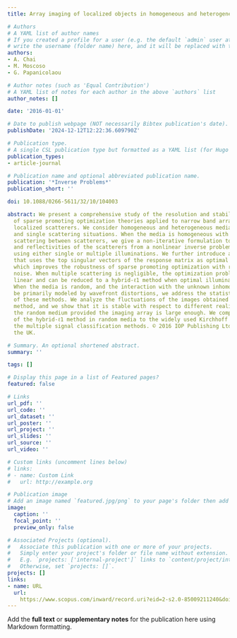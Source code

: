 ```yaml
---
title: Array imaging of localized objects in homogeneous and heterogeneous media

# Authors
# A YAML list of author names
# If you created a profile for a user (e.g. the default `admin` user at `content/authors/admin/`), 
# write the username (folder name) here, and it will be replaced with their full name and linked to their profile.
authors:
- A. Chai
- M. Moscoso
- G. Papanicolaou

# Author notes (such as 'Equal Contribution')
# A YAML list of notes for each author in the above `authors` list
author_notes: []

date: '2016-01-01'

# Date to publish webpage (NOT necessarily Bibtex publication's date).
publishDate: '2024-12-12T12:22:36.609790Z'

# Publication type.
# A single CSL publication type but formatted as a YAML list (for Hugo requirements).
publication_types:
- article-journal

# Publication name and optional abbreviated publication name.
publication: '*Inverse Problems*'
publication_short: ''

doi: 10.1088/0266-5611/32/10/104003

abstract: We present a comprehensive study of the resolution and stability properties
  of sparse promoting optimization theories applied to narrow band array imaging of
  localized scatterers. We consider homogeneous and heterogeneous media, and multiple
  and single scattering situations. When the media is homogeneous with strong multiple
  scattering between scatterers, we give a non-iterative formulation to find the locations
  and reflectivities of the scatterers from a nonlinear inverse problem in two steps,
  using either single or multiple illuminations. We further introduce an approach
  that uses the top singular vectors of the response matrix as optimal illuminations,
  which improves the robustness of sparse promoting optimization with respect to additive
  noise. When multiple scattering is negligible, the optimization problem becomes
  linear and can be reduced to a hybrid-ℓ1 method when optimal illuminations are used.
  When the media is random, and the interaction with the unknown inhomogeneities can
  be primarily modeled by wavefront distortions, we address the statistical stability
  of these methods. We analyze the fluctuations of the images obtained with the hybrid-ℓ1
  method, and we show that it is stable with respect to different realizations of
  the random medium provided the imaging array is large enough. We compare the performance
  of the hybrid-ℓ1 method in random media to the widely used Kirchhoff migration and
  the multiple signal classification methods. © 2016 IOP Publishing Ltd Printed in
  the UK.

# Summary. An optional shortened abstract.
summary: ''

tags: []

# Display this page in a list of Featured pages?
featured: false

# Links
url_pdf: ''
url_code: ''
url_dataset: ''
url_poster: ''
url_project: ''
url_slides: ''
url_source: ''
url_video: ''

# Custom links (uncomment lines below)
# links:
# - name: Custom Link
#   url: http://example.org

# Publication image
# Add an image named `featured.jpg/png` to your page's folder then add a caption below.
image:
  caption: ''
  focal_point: ''
  preview_only: false

# Associated Projects (optional).
#   Associate this publication with one or more of your projects.
#   Simply enter your project's folder or file name without extension.
#   E.g. `projects: ['internal-project']` links to `content/project/internal-project/index.md`.
#   Otherwise, set `projects: []`.
projects: []
links:
- name: URL
  url: 
    https://www.scopus.com/inward/record.uri?eid=2-s2.0-85009211240&doi=10.1088%2f0266-5611%2f32%2f10%2f104003&partnerID=40&md5=191ea91586b6a0fa1e749f5e3d6264ad
---
```


Add the **full text** or **supplementary notes** for the publication here using Markdown formatting.
